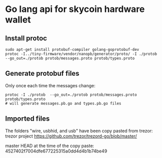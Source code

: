 # Go lang api for skycoin hardware wallet

## Install protoc

    sudo apt-get install protobuf-compiler golang-goprotobuf-dev
    protoc -I../tiny-firmware/vendor/nanopb/generator/proto/ -I ./protob  --go_out=./protob protob/messages.proto protob/types.proto

## Generate protobuf files

Only once each time the messages change:

    protoc -I ./protob  --go_out=./protob protob/messages.proto protob/types.proto
    # will generate messages.pb.go and types.pb.go files

## Imported files

The folders "wire, usbhid, and usb" have been copy pasted from trezor: trezor project https://github.com/trezor/trezord-go/blob/master/ 

master HEAD at the time of the copy paste: 4527402f7004dfe677225315a0dd4d4b1b74be49